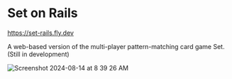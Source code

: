 # Set on Rails

https://set-rails.fly.dev

A web-based version of the multi-player pattern-matching card game Set. (Still in development)

![Screenshot 2024-08-14 at 8 39 26 AM](https://github.com/user-attachments/assets/654472ac-287a-4da6-a54f-efdfbd7bd4d0)
